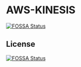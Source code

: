 # AWS-KINESIS
[![FOSSA Status](https://app.fossa.io/api/projects/git%2Bgithub.com%2Fmaninavin%2FAWS-KINESIS.svg?type=shield)](https://app.fossa.io/projects/git%2Bgithub.com%2Fmaninavin%2FAWS-KINESIS?ref=badge_shield)



## License
[![FOSSA Status](https://app.fossa.io/api/projects/git%2Bgithub.com%2Fmaninavin%2FAWS-KINESIS.svg?type=large)](https://app.fossa.io/projects/git%2Bgithub.com%2Fmaninavin%2FAWS-KINESIS?ref=badge_large)